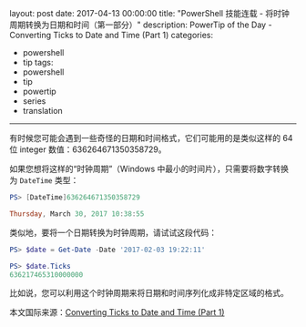 layout: post
date: 2017-04-13 00:00:00
title: "PowerShell 技能连载 - 将时钟周期转换为日期和时间（第一部分）"
description: PowerTip of the Day - Converting Ticks to Date and Time (Part 1)
categories:
- powershell
- tip
tags:
- powershell
- tip
- powertip
- series
- translation
---
有时候您可能会遇到一些奇怪的日期和时间格式，它们可能用的是类似这样的 64 位 integer 数值：636264671350358729。

如果您想将这样的“时钟周期”（Windows 中最小的时间片），只需要将数字转换为 `DateTime` 类型：

```powershell
PS> [DateTime]636264671350358729

Thursday, March 30, 2017 10:38:55
```

类似地，要将一个日期转换为时钟周期，请试试这段代码：

```powershell
PS> $date = Get-Date -Date '2017-02-03 19:22:11'

PS> $date.Ticks
636217465310000000
```

比如说，您可以利用这个时钟周期来将日期和时间序列化成非特定区域的格式。

<!--more-->
本文国际来源：[Converting Ticks to Date and Time (Part 1)](http://community.idera.com/powershell/powertips/b/tips/posts/converting-ticks-to-date-and-time-part-1)
